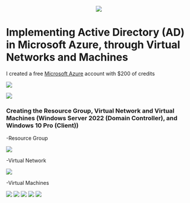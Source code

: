 <p align="center">
<img src="https://github.com/user-attachments/assets/97d44039-cd35-4d10-9c67-9bd28c9758aa"/>
</p>

<h1>Implementing Active Directory (AD) in Microsoft Azure, through Virtual Networks and Machines</h1>

<p>I created a free <a href="https://azure.microsoft.com/en-us/pricing/purchase-options/azure-account/" target="_blank">Microsoft Azure</a> account with $200 of credits</p>
<p>
  <img src="https://github.com/user-attachments/assets/569dd995-4cd8-4244-bd24-a761807bc3d2"/>
</p>
<p>
  <img src="https://github.com/user-attachments/assets/3449a588-1001-49d1-b82a-df3c8cb51faf"/>
</p>

<h3>Creating the Resource Group, Virtual Network and Virtual Machines (Windows Server 2022 (Domain Controller), and Windows 10 Pro (Client))</h3>
<p>-Resource Group</p>
<p>
  <img src="https://github.com/user-attachments/assets/26e784a7-967a-4b6d-89c0-d83a79e382aa"/>
</p>

<p>-Virtual Network</p>
<p>
  <img src="https://github.com/user-attachments/assets/14127a3d-9472-4c58-8892-ac31f0107916"/>
</p>

<p>-Virtual Machines</p>
<p>
  <img src="https://github.com/user-attachments/assets/6ee3cb73-7b68-4c29-8797-a523202e374a"/>
  <img src="https://github.com/user-attachments/assets/63a5063e-f1b9-4ae4-8e6f-2be7c95b13f8"/>
  <img src="https://github.com/user-attachments/assets/4f4b0b63-269f-4888-9142-4f4208fbe299"/>
  <img src="https://github.com/user-attachments/assets/90aa6a12-8ba0-4a6d-9f4b-762e7ba63233"/>
  <img src="https://github.com/user-attachments/assets/970dd84b-22c8-41db-afe2-55ff8f64c99c"/>




</p>
